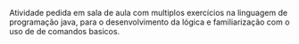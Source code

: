 Atividade pedida em sala de aula com multiplos exercícios na linguagem de programação java, para o desenvolvimento da lógica e familiarização
com o uso de de comandos basicos. 
